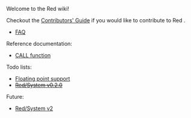 Welcome to the Red wiki!

Checkout the [Contributors' Guide](https://github.com/red/red/wiki/Contributor-Guidelines) if you would like to contribute to Red .

* [FAQ](https://github.com/red/red/wiki/FAQ)

Reference documentation:
* [CALL function](https://github.com/red/red/wiki/Reference-Call)

Todo lists:
* [Floating point support](https://github.com/dockimbel/Red/wiki/Floating-point-support-todo-list)
* <strike>[Red/System v0.2.0](https://github.com/dockimbel/Red/wiki/Red-System-v0.2.0-todo-list)</strike>

Future:
* [Red/System v2](https://github.com/dockimbel/Red/wiki/Red-System-v2-Wish-List)